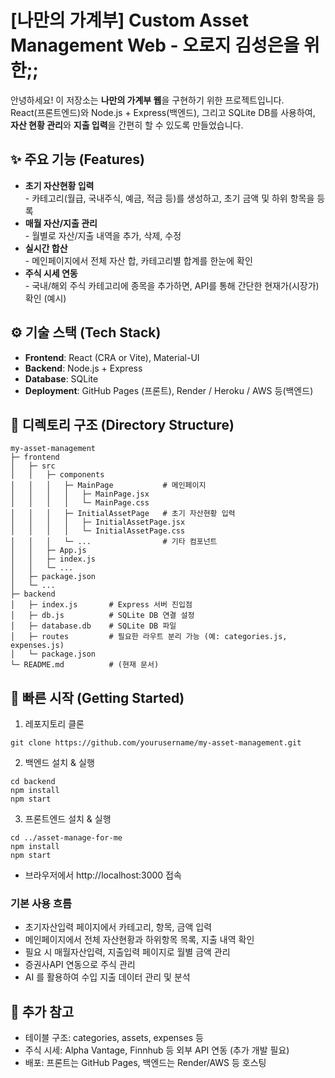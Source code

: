 # [나만의 가계부] Custom Asset Management Web - 오로지 김성은을 위한;;

안녕하세요! 이 저장소는 **나만의 가계부 웹**을 구현하기 위한 프로젝트입니다.  
React(프론트엔드)와 Node.js + Express(백엔드), 그리고 SQLite DB를 사용하여, **자산 현황 관리**와 **지출 입력**을 간편히 할 수 있도록 만들었습니다.

## ✨ 주요 기능 (Features)

- **초기 자산현황 입력**  
  \- 카테고리(월급, 국내주식, 예금, 적금 등)를 생성하고, 초기 금액 및 하위 항목을 등록  
- **매월 자산/지출 관리**  
  \- 월별로 자산/지출 내역을 추가, 삭제, 수정  
- **실시간 합산**  
  \- 메인페이지에서 전체 자산 합, 카테고리별 합계를 한눈에 확인  
- **주식 시세 연동**  
  \- 국내/해외 주식 카테고리에 종목을 추가하면, API를 통해 간단한 현재가(시장가) 확인 (예시)

## ⚙️ 기술 스택 (Tech Stack)

- **Frontend**: React (CRA or Vite), Material-UI  
- **Backend**: Node.js + Express  
- **Database**: SQLite  
- **Deployment**: GitHub Pages (프론트), Render / Heroku / AWS 등(백엔드)

## 📂 디렉토리 구조 (Directory Structure)

```
my-asset-management
├─ frontend
│   ├─ src
│   │   ├─ components
│   │   │   ├─ MainPage           # 메인페이지
│   │   │   │   ├─ MainPage.jsx
│   │   │   │   └─ MainPage.css
│   │   │   ├─ InitialAssetPage   # 초기 자산현황 입력
│   │   │   │   ├─ InitialAssetPage.jsx
│   │   │   │   └─ InitialAssetPage.css
│   │   │   └─ ...                # 기타 컴포넌트
│   │   ├─ App.js
│   │   ├─ index.js
│   │   └─ ...
│   ├─ package.json
│   └─ ...
├─ backend
│   ├─ index.js       # Express 서버 진입점
│   ├─ db.js          # SQLite DB 연결 설정
│   ├─ database.db    # SQLite DB 파일
│   ├─ routes         # 필요한 라우트 분리 가능 (예: categories.js, expenses.js)
│   └─ package.json
└─ README.md          # (현재 문서)
```

## 🚀 빠른 시작 (Getting Started)

1. 레포지토리 클론
```
git clone https://github.com/yourusername/my-asset-management.git
```

2. 백엔드 설치 & 실행
```
cd backend
npm install
npm start
```

3. 프론트엔드 설치 & 실행
```
cd ../asset-manage-for-me
npm install
npm start
```
* 브라우저에서 http://localhost:3000 접속

### 기본 사용 흐름
- 초기자산입력 페이지에서 카테고리, 항목, 금액 입력
- 메인페이지에서 전체 자산현황과 하위항목 목록, 지출 내역 확인
- 필요 시 매월자산입력, 지출입력 페이지로 월별 금액 관리
- 증권사API 연동으로 주식 관리
- AI 를 활용하여 수입 지출 데이터 관리 및 분석

## 📑 추가 참고
* 테이블 구조: categories, assets, expenses 등
* 주식 시세: Alpha Vantage, Finnhub 등 외부 API 연동 (추가 개발 필요)
* 배포: 프론트는 GitHub Pages, 백엔드는 Render/AWS 등 호스팅
